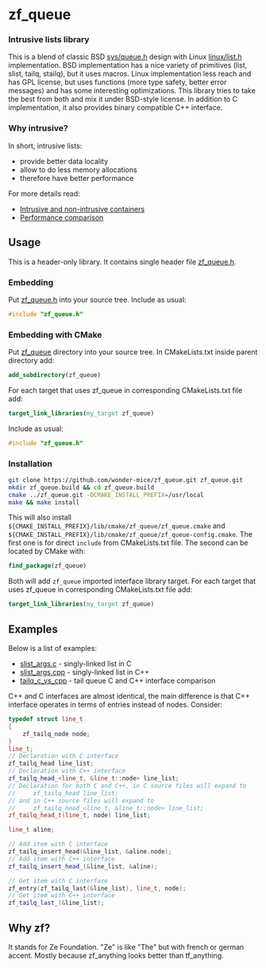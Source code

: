 zf_queue
========

### Intrusive lists library

This is a blend of classic BSD [sys/queue.h] design with Linux [linux/list.h]
implementation. BSD implementation has a nice variety of primitives (list,
slist, tailq, stailq), but it uses macros. Linux implementation less reach and
has GPL license, but uses functions (more type safety, better error messages)
and has some interesting optimizations. This library tries to take the best from
both and mix it under BSD-style license. In addition to C implementation, it
also provides binary compatible C++ interface.

[sys/queue.h]: https://svnweb.freebsd.org/base/head/sys/sys/queue.h
[linux/list.h]: https://github.com/torvalds/linux/blob/master/include/linux/list.h

### Why intrusive?

In short, intrusive lists:

* provide better data locality
* allow to do less memory allocations
* therefore have better performance

For more details read:

* [Intrusive and non-intrusive containers](http://www.boost.org/doc/libs/1_57_0/doc/html/intrusive/intrusive_vs_nontrusive.html)
* [Performance comparison](http://www.boost.org/doc/libs/1_57_0/doc/html/intrusive/performance.html)

Usage
--------

This is a header-only library. It contains single header file
[zf_queue.h](zf_queue/zf_queue.h).

### Embedding

Put [zf_queue.h](zf_queue/zf_queue.h) into your source tree.
Include as usual:

```c
#include "zf_queue.h"
```

### Embedding with CMake

Put [zf_queue](zf_queue) directory into your source tree.
In CMakeLists.txt inside parent directory add:

```cmake
add_subdirectory(zf_queue)
```

For each target that uses zf_queue in corresponding CMakeLists.txt file add:

```cmake
target_link_libraries(my_target zf_queue)
```

Include as usual:

```c
#include "zf_queue.h"
```

### Installation

```bash
git clone https://github.com/wonder-mice/zf_queue.git zf_queue.git
mkdir zf_queue.build && cd zf_queue.build
cmake ../zf_queue.git -DCMAKE_INSTALL_PREFIX=/usr/local
make && make install
```

This will also install
`${CMAKE_INSTALL_PREFIX}/lib/cmake/zf_queue/zf_queue.cmake`
and
`${CMAKE_INSTALL_PREFIX}/lib/cmake/zf_queue/zf_queue-config.cmake`.
The first one is for direct `include` from CMakeLists.txt file.
The second can be located by CMake with:

```cmake
find_package(zf_queue)
```

Both will add `zf_queue` imported interface library target.
For each target that uses zf_queue in corresponding CMakeLists.txt file add:

```cmake
target_link_libraries(my_target zf_queue)
```

Examples
--------

Below is a list of examples:

* [slist_args.c](test/example/slist_args.c) - singly-linked list in C
* [slist_args.cpp](test/example/slist_args.cpp) - singly-linked list in C++
* [tailq_c_vs_cpp](test/example/tailq_c_vs_cpp.cpp) - tail queue C and C++
  interface comparison

C++ and C interfaces are almost identical, the main difference is that C++
interface operates in terms of entries instead of nodes. Consider:
```c++
typedef struct line_t
{
    zf_tailq_node node;
}
line_t;
// Declaration with C interface
zf_tailq_head line_list;
// Declaration with C++ interface
zf_tailq_head_<line_t, &line_t::node> line_list;
// Declaration for both C and C++, in C source files will expand to
//     zf_tailq_head line_list;
// and in C++ source files will expand to
//     zf_tailq_head_<line_t, &line_t::node> line_list;
zf_tailq_head_t(line_t, node) line_list;

line_t aline;

// Add item with C interface
zf_tailq_insert_head(&line_list, &aline.node);
// Add item with C++ interface
zf_tailq_insert_head_(&line_list, &aline);

// Get item with C interface
zf_entry(zf_tailq_last(&line_list), line_t, node);
// Get item with C++ interface
zf_tailq_last_(&line_list);
```

Why zf?
--------

It stands for Ze Foundation. "Ze" is like "The" but with french or german accent.
Mostly because zf_anything looks better than tf_anything.
